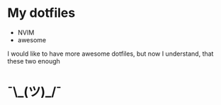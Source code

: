 # My dotfiles

* NVIM
* awesome

I would like to have more awesome dotfiles, but now I understand, that these two enough

# ¯\\\_(ツ)\_/¯
